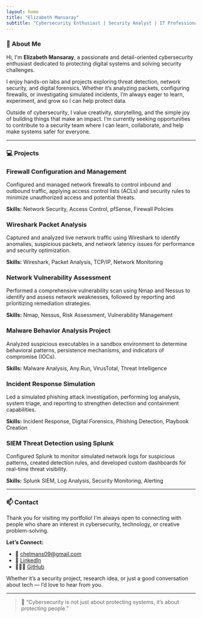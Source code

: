 ```yaml
---
layout: home
title: "Elizabeth Mansaray"
subtitle: "Cybersecurity Enthusiast | Security Analyst | IT Professional"
---
```

### <span class="section-title">🧠 About Me</span>

<div class="card">
  <p>Hi, I'm <strong>Elizabeth Mansaray</strong>, a passionate and detail-oriented cybersecurity enthusiast dedicated to protecting digital systems and solving security challenges.</p>

  <p>I enjoy hands-on labs and projects exploring threat detection, network security, and digital forensics. Whether it’s analyzing packets, configuring firewalls, or investigating simulated incidents, I’m always eager to learn, experiment, and grow so I can help protect data.</p>

  <p>Outside of cybersecurity, I value creativity, storytelling, and the simple joy of building things that make an impact. I’m currently seeking opportunities to contribute to a security team where I can learn, collaborate, and help make systems safer for everyone.</p>
</div>

---

### <span class="section-title">💻 Projects</span>

<div class="card">
  <h3>Firewall Configuration and Management</h3>
  <p>Configured and managed network firewalls to control inbound and outbound traffic, applying access control lists (ACLs) and security rules to minimize unauthorized access and potential threats.</p>
  <p><strong>Skills:</strong> Network Security, Access Control, pfSense, Firewall Policies</p>
</div>

<div class="card">
  <h3>Wireshark Packet Analysis</h3>
  <p>Captured and analyzed live network traffic using Wireshark to identify anomalies, suspicious packets, and network latency issues for performance and security optimization.</p>
  <p><strong>Skills:</strong> Wireshark, Packet Analysis, TCP/IP, Network Monitoring</p>
</div>

<div class="card">
  <h3>Network Vulnerability Assessment</h3>
  <p>Performed a comprehensive vulnerability scan using Nmap and Nessus to identify and assess network weaknesses, followed by reporting and prioritizing remediation strategies.</p>
  <p><strong>Skills:</strong> Nmap, Nessus, Risk Assessment, Vulnerability Management</p>
</div>

<div class="card">
  <h3>Malware Behavior Analysis Project</h3>
  <p>Analyzed suspicious executables in a sandbox environment to determine behavioral patterns, persistence mechanisms, and indicators of compromise (IOCs).</p>
  <p><strong>Skills:</strong> Malware Analysis, Any.Run, VirusTotal, Threat Intelligence</p>
</div>

<div class="card">
  <h3>Incident Response Simulation</h3>
  <p>Led a simulated phishing attack investigation, performing log analysis, system triage, and reporting to strengthen detection and containment capabilities.</p>
  <p><strong>Skills:</strong> Incident Response, Digital Forensics, Phishing Detection, Playbook Creation</p>
</div>

<div class="card">
  <h3>SIEM Threat Detection using Splunk</h3>
  <p>Configured Splunk to monitor simulated network logs for suspicious patterns, created detection rules, and developed custom dashboards for real-time threat visibility.</p>
  <p><strong>Skills:</strong> Splunk SIEM, Log Analysis, Security Monitoring, Alerting</p>
</div>

---

### <span class="section-title">📫 Contact</span>

<div class="card">
  <p>Thank you for visiting my portfolio! I’m always open to connecting with people who share an interest in cybersecurity, technology, or creative problem-solving.</p>

  <p><strong>Let’s Connect:</strong></p>
  <ul>
    <li>📧 <a href="mailto:chelmans09@gmail.com">chelmans09@gmail.com</a></li>
    <li>💼 <a href="https://www.linkedin.com/in/elizabethrachaelmansaray" target="_blank">LinkedIn</a></li>
    <li>👩🏽‍💻 <a href="https://github.com/LizRach" target="_blank">GitHub</a></li>
  </ul>

  <p>Whether it’s a security project, research idea, or just a good conversation about tech — I’d love to hear from you.</p>
</div>

---

> 💬 “Cybersecurity is not just about protecting systems, it’s about protecting people.”
